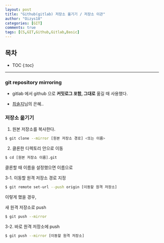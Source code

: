 ```yaml
---
layout: post
title: "Github(gitlab) 저장소 옮기기 / 저장소 이관"
author: "Oizys18"
categories: [GIT]
comments: true
tags: [CS,GIT,Github,Gitlab,Basic]
---
```

## 목차
* TOC
{:toc}
* * *

### git repository mirroring

- gitlab 에서 github 으로 **커밋로그 포함, 그대로** 옮길 때 사용했다. 


- [최솔지](https://github.com/soulgchoi)님의 은혜..

### 저장소 옮기기

1. 원본 저장소를 복사한다.

```bash
$ git clone --mirror [원본 저장소 경로] <또는 이름>
```

2. 클론한 디렉토리 안으로 이동

```bash
$ cd [원본 저장소 이름].git
```

클론할 때 이름을 설정했으면 이름으로

3-1. 이동할 원격 저장소 경로 지정

```bash
$ git remote set-url --push origin [이동할 원격 저장소]
```

이렇게 했을 경우,

새 원격 저장소로 push

```bash
$ git push --mirror
```

3-2. 바로 원격 저장소에 push

```bash
$ git push --mirror [이동할 원격 저장소]
```

